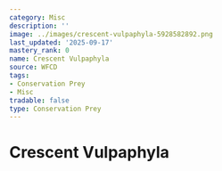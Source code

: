 ```yaml
---
category: Misc
description: ''
image: ../images/crescent-vulpaphyla-5928582892.png
last_updated: '2025-09-17'
mastery_rank: 0
name: Crescent Vulpaphyla
source: WFCD
tags:
- Conservation Prey
- Misc
tradable: false
type: Conservation Prey
---
```


# Crescent Vulpaphyla


